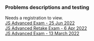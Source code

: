 ### Problems descriptions and testing  

Needs a registration to view.  
[JS Advanced Exam - 25 Jun 2022](https://judge.softuni.org/Contests/3519/JS-Advanced-Exam-25-Jun-2022)  
[JS Advanced Retake Exam - 6 Apr 2022](https://judge.softuni.org/Contests/3425/JS-Advanced-Retake-Exam-6-Apr-2022)  
[JS Advanced Exam - 13 March 2022](https://judge.softuni.org/Contests/3395/JS-Advanced-Exam-13-March-2022)  